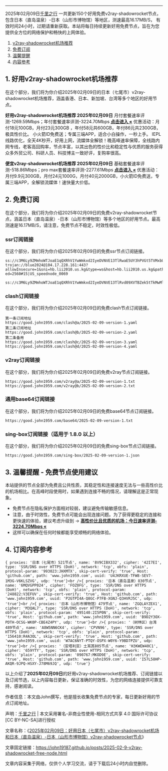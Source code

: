 ---


2025年02月09日[千里之行](https://john19187.github.io) 一共更新150个好用免费v2ray-shadowrocket节点，包含日本（直岛温泉）-日本（山形市博物馆）等地区，测速最高16.17MB/S， 有效时间24小时，过期请重新获取。本站将每日持续更新好用免费节点，旨在为您提供全方位的网络保护和畅快的上网体验。

1. [v2ray-shadowrocket机场推荐](#1-好用v2ray-shadowrocket机场推荐)
2. [免费订阅](#2-免费订阅)
3. [温馨提醒](#3-温馨提醒---免费节点使用建议)
4. [内容参考](#4-订阅内容参考)

## 1. 好用v2ray-shadowrocket机场推荐

在这个部分，我们将为你介绍2025年02月09日的日本（七尾市）v2ray-shadowrocket机场推荐，涵盖香港、日本、新加坡、台湾等多个地区的好用节点。

<div class="good cat1"><strong>好用v2ray-shadowrocket机场推荐 2025年02月09日</strong> 月付套餐速率评测-1269.59Mbps；年付套餐速率评测-3224.70Mbps <strong><a href="https://good.john1959.com/lepl/2025-02-09" target="_blank">点击进入 «</a></strong> 优惠活动：月付18元100GB，月付23元300GB ，年付58元共600GB，年付86元共2300GB，极具性价比。 小火箭ID免费送；专属三端APP，适合小白操作，一秒上手。 IEPL线路优化，全天4K秒开，好用上网，流媒体全解锁！晚高峰速率保障，全线路内网专线，老客高回购率，节点丰富，以其出色的性价比和稳定性与优质的服务获得众多外贸公司、科研人员、科技博主一致好评，复购率很高。</div><div class="good cat2">

<strong>便宜v2ray-shadowrocket机场推荐 2025年02月09日</strong> 基础套餐速率评测-518.86Mbps；pro max套餐速率评测-2277.61Mbps <strong><a href="https://good.john1959.com/cheap/2025-02-09" target="_blank">点击进入 «</a></strong> 优惠活动：月付9.9元300GB，月付24元1000G，月付40元2000GB，小火箭ID免费送，专属三端APP，全解锁流媒体！速快量大价低。</div>

## 2. 免费订阅

在这个部分，我们将为你介绍2025年02月09日的免费v2ray-shadowrocket节点，涵盖日本（直岛温泉）-日本（山形市博物馆）等多个地区的好用节点。最高测速是16.17MB/S，请注意，免费节点不稳定，时效性极低。
### ssr订阅链接

在这个部分，我们将为你介绍2025年02月09日的免费ssr节点订阅链接。

```
ss://c3M6Ly9ZMmhoWTJoaE1qQXRhV1YwWmkxd2IyeDVNVE13TlRwaE5UY3hPVGt5TVMxbU16QTRMVFJrTVRJdFlXUXlaaTB5TnpneU5qZ3hOakJtTldZ@free.2weradf:36571#7%7C%F0%9F%87%B9%F0%9F%87%B7%20%E5%9C%9F%E8%80%B3%E5%85%B6%2001%20%7C%201x%20TR
trojan://blue2024@104.17.228.161:443?allowInsecure=1&sni=hb.lii2010.us.kg&type=ws&host=hb.lii2010.us.kg&path=/?ed=2560#15|US_speednode_0069
                               ss://c3M6Ly9ZMmhoWTJoaE1qQXRhV1YwWmkxd2IyeDVNVE13TlRvd09XVTBZek5tTkMwMllUZzVMVFJrTVRndFlqaGlZUzFoTmpCak5HVTNaV1ZpTXpn@free.2weradf:36141#7%7C%F0%9F%87%AD%F0%9F%87%B0%20%E9%A6%99%E6%B8%AF%2001%20%7C%201x%20HK
```

### clash订阅链接

在这个部分，我们将为你介绍2025年02月09日的免费clash节点订阅链接。

```
第一条订阅地址
https://good.john1959.com/clash@a/2025-02-09-version-1.yaml
第二条订阅地址
https://good.john1959.com/clash@b/2025-02-09-version-2.yaml
第二条备用
https://good.john1959.com/clash@c/2025-02-09-version-3.yaml
https://good.john1959.com/clash@d/2025-02-09-version-4.yaml
```

### v2ray订阅链接

在这个部分，我们将为你介绍2025年02月09日的免费v2ray节点订阅链接。

```
https://good.john1959.com/v2ray@a/2025-02-09-version-1.txt
https://good.john1959.com/v2ray@b/2025-02-09-version-2.txt
```

### 通用base64订阅链接

在这个部分，我们将为你介绍2025年02月09日的免费base64节点订阅链接。

```
https://good.john1959.com/base64/2025-02-09-version-1.txt
```

### sing-box订阅链接（适用于 1.8.0 以上）

在这个部分，我们将为你介绍2025年02月09日的免费sing-box节点订阅链接。

```
https://good.john1959.com/sing-box/2025-02-09-version-1.json
```

## 3. 温馨提醒 - 免费节点使用建议

本站提供的节点全部为免费且公共性质，其稳定性和连接速度无法与一些高性价比的机场相比。在高峰时段使用时，如果遇到连接不畅的情况，请理解这是正常现象。

- 免费节点在隐私保护方面相对较弱，建议避免传输敏感信息。
- 注意，由于时效性，免费节点可能会出现连接问题。为了获得更稳定的连接和更快速的体验，建议考虑升级到 → <strong>[高性价比且优质的机场：今日速率评测- 3224.70Mbps «](https://good.john1959.com/lepl/2025-02-09)</strong>
- 这样可以确保在任何时候都能享受顺畅的网络体验。

## 4. 订阅内容参考

```
{ proxies: '日本（七尾市）521节点', name: '8V9CIBX332', cipher: '42I7EI', type: 'SSR/DNS over HTTPS (DoH)', network: 'tcp', obfs: 'plain', protocol-param: '993023:JHXMTX', skip-cert-verify: 'true', Host: 'github.com', path: 'www.john1959.com', uuid: 'U4JKRXUE-TFW8-SEV7-1M3G-V6KLSZVG', udp: 'true'}<br />{ proxies: '日本（直岛温泉）830节点', name: '6MQVGPP024', cipher: 'FOZ0FG', type: 'SSR/DNS over HTTPS (DoH)', network: 'tcp', obfs: 'plain', protocol-param: '248822:V3EFUV', skip-cert-verify: 'true', Host: 'github.com', path: 'www.john1959.com', uuid: 'P2GTPI4A-Q8GC-P7FB-XGNJ-Q3HVRJ5C', udp: 'true'}<br />{ proxies: '日本（山形市博物馆）479节点', name: 'ZGQLAYZEX1', cipher: 'M3QAL7', type: 'SSR/DNS over HTTPS (DoH)', network: 'tcp', obfs: 'plain', protocol-param: '495140:2I5P0N', skip-cert-verify: 'true', Host: 'github.com', path: 'www.john1959.com', uuid: 'B9D2Y3OX-PDTH-OCSG-WK0P-CBE4Z4PY', udp: 'true'}<br />{ proxies: '（树林区）台湾489节点', name: 'A8W5NN6CK4', cipher: 'CPVN96', type: 'SSR/DNS over HTTPS (DoH)', network: 'tcp', obfs: 'plain', protocol-param: '156410:R4A3OL', skip-cert-verify: 'true', Host: 'github.com', path: 'www.john1959.com', uuid: 'W7AC6NYT-PTQY-OSPX-W0Y6-Y9BD7PZU', udp: 'true'}<br />{ proxies: '（安塔利亚）土耳其805节点', name: 'H3KWEW40C1', cipher: '659YTY', type: 'SSR/DNS over HTTPS (DoH)', network: 'tcp', obfs: 'plain', protocol-param: '090767:MKOD9E', skip-cert-verify: 'true', Host: 'github.com', path: 'www.john1959.com', uuid: 'I57L58HP-AKQR-9JPQ-HSXY-J78M69JQ', udp: 'true'}
```

以上介绍了<strong>2025年02月09日</strong>的好用v2ray-shadowrocket机场推荐、订阅链接以及订阅节选，以上内容每日更新，保证准确的时效性，为您的网络连接提供可靠支持，感谢阅读。

作者信息：本文由John撰写，他是擅长收集免费节点的专家，每日更新好用的节点订阅地址。

声明：[千里之行](https://john19187.github.io) | 本文采用署名-非商业性使用-相同方式共享 4.0 国际许可协议[CC BY-NC-SA]进行授权

文章名称：《[2025年02月09日：好用日本（七尾市）v2ray-shadowrocket机场和日本（直岛温泉）-日本（山形市博物馆）v2ray-shadowrocket节点](https://john19187.github.io/posts/2025-02-9-v2ray-shadowrocket-free-node.html)》

文章固定链接：https://john19187.github.io/posts/2025-02-9-v2ray-shadowrocket-free-node.html



文章内容采集于网络，仅供个人学习交流，请于下载后24小时内自觉删除。




